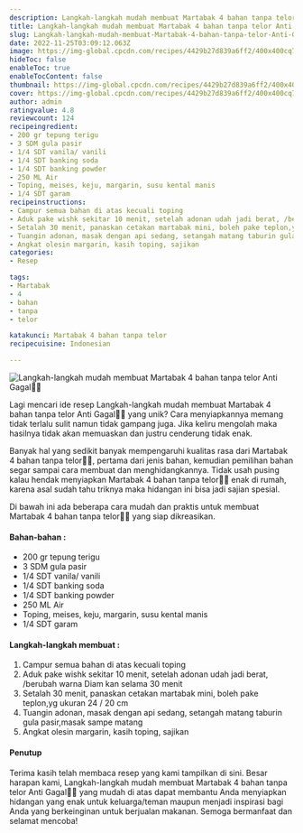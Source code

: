 ```yaml
---
description: Langkah-langkah mudah membuat Martabak 4 bahan tanpa telor Anti Gagal"
title: Langkah-langkah mudah membuat Martabak 4 bahan tanpa telor Anti Gagal
slug: Langkah-langkah-mudah-membuat-Martabak-4-bahan-tanpa-telor-Anti-Gagal
date: 2022-11-25T03:09:12.063Z
image: https://img-global.cpcdn.com/recipes/4429b27d839a6ff2/400x400cq70/photo.jpg
hideToc: false
enableToc: true
enableTocContent: false
thumbnail: https://img-global.cpcdn.com/recipes/4429b27d839a6ff2/400x400cq70/photo.jpg
cover: https://img-global.cpcdn.com/recipes/4429b27d839a6ff2/400x400cq70/photo.jpg
author: admin
ratingvalue: 4.8
reviewcount: 124
recipeingredient:
- 200 gr tepung terigu
- 3 SDM gula pasir
- 1/4 SDT vanila/ vanili
- 1/4 SDT banking soda
- 1/4 SDT banking powder
- 250 ML Air
- Toping, meises, keju, margarin, susu kental manis
- 1/4 SDT garam
recipeinstructions:
- Campur semua bahan di atas kecuali toping
- Aduk pake wishk sekitar 10 menit, setelah adonan udah jadi berat, /berubah warna Diam kan selama 30 menit
- Setalah 30 menit, panaskan cetakan martabak mini, boleh pake teplon,yg ukuran 24 / 20 cm
- Tuangin adonan, masak dengan api sedang, setangah matang taburin gula pasir,masak sampe matang
- Angkat olesin margarin, kasih toping, sajikan
categories:
- Resep

tags:
- Martabak
- 4
- bahan
- tanpa
- telor

katakunci: Martabak 4 bahan tanpa telor
recipecuisine: Indonesian

---
```


![Langkah-langkah mudah membuat Martabak 4 bahan tanpa telor Anti Gagal👩‍🍳](https://img-global.cpcdn.com/recipes/4429b27d839a6ff2/400x400cq70/photo.jpg)

Lagi mencari ide resep Langkah-langkah mudah membuat Martabak 4 bahan tanpa telor Anti Gagal👩‍🍳 yang unik? Cara menyiapkannya memang tidak terlalu sulit namun tidak gampang juga. Jika keliru mengolah maka hasilnya tidak akan memuaskan dan justru cenderung tidak enak.

Banyak hal yang sedikit banyak mempengaruhi kualitas rasa dari Martabak 4 bahan tanpa telor👩‍🍳, pertama dari jenis bahan, kemudian pemilihan bahan segar sampai cara membuat dan menghidangkannya. Tidak usah pusing kalau hendak menyiapkan Martabak 4 bahan tanpa telor👩‍🍳 enak di rumah, karena asal sudah tahu triknya maka hidangan ini bisa jadi sajian spesial.

Di bawah ini ada beberapa cara mudah dan praktis untuk membuat Martabak 4 bahan tanpa telor👩‍🍳 yang siap dikreasikan.

<!--inarticleads1-->

#### Bahan-bahan :

- 200 gr tepung terigu
- 3 SDM gula pasir
- 1/4 SDT vanila/ vanili
- 1/4 SDT banking soda
- 1/4 SDT banking powder
- 250 ML Air
- Toping, meises, keju, margarin, susu kental manis
- 1/4 SDT garam

<!--inarticleads2-->

#### Langkah-langkah membuat :

1. Campur semua bahan di atas kecuali toping
1. Aduk pake wishk sekitar 10 menit, setelah adonan udah jadi berat, /berubah warna Diam kan selama 30 menit
1. Setalah 30 menit, panaskan cetakan martabak mini, boleh pake teplon,yg ukuran 24 / 20 cm
1. Tuangin adonan, masak dengan api sedang, setangah matang taburin gula pasir,masak sampe matang
1. Angkat olesin margarin, kasih toping, sajikan

#### Penutup

Terima kasih telah membaca resep yang kami tampilkan di sini. Besar harapan kami, Langkah-langkah mudah membuat Martabak 4 bahan tanpa telor Anti Gagal👩‍🍳 yang mudah di atas dapat membantu Anda menyiapkan hidangan yang enak untuk keluarga/teman maupun menjadi inspirasi bagi Anda yang berkeinginan untuk berjualan makanan. Semoga bermanfaat dan selamat mencoba!